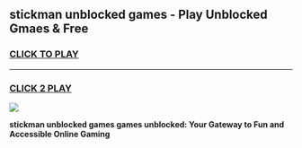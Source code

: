 
## stickman unblocked games - Play Unblocked Gmaes & Free
<h3>
<a href="https://news.freeplayer.one?title=stickman_unblocked_games&ref=23F">CLICK TO PLAY</a></h3>
<hr>

<h3>
<a href="https://news.freeplayer.one?title=stickman_unblocked_games&ref=23F">CLICK 2 PLAY</a>
  
</h3>

<a href="https://news.freeplayer.one?title=stickman_unblocked_games&ref=23F/"><img src="https://clearcache.store/games.png"></a>


**stickman unblocked games games unblocked: Your Gateway to Fun and Accessible Online Gaming**
